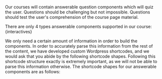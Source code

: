 Our courses will contain answerable question components which will quiz the user. Questions should be challenging but not impossible. Questions should test the user's comprehension of the course page material. 

There are only 4 types answerable components supported in our course:
{interactives}

We only need a certain amount of information in order to build the components. In order to accurately parse this information from the rest of the content, we have developed custom Wordpress shortcodes, and we would ask that you abide by the following shortcode shapes. Following this shortcode structure exactly is extremely important, as we will not be able to parse this information otherwise. The shortcode shapes for our answerable components are as follows: